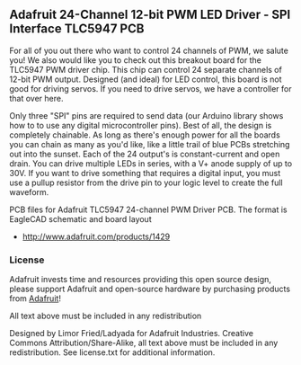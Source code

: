 ## Adafruit 24-Channel 12-bit PWM LED Driver - SPI Interface TLC5947 PCB

For all of you out there who want to control 24 channels of PWM, we salute you! We also would like you to check out this breakout board for the TLC5947 PWM driver chip. This chip can control 24 separate channels of 12-bit PWM output. Designed (and ideal) for LED control, this board is not good for driving servos. If you need to drive servos, we have a controller for that over here.

Only three "SPI" pins are required to send data (our Arduino library shows how to to use any digital microcontroller pins). Best of all, the design is completely chainable. As long as there's enough power for all the boards you can chain as many as you'd like, like a little trail of blue PCBs stretching out into the sunset. Each of the 24 output's is constant-current and open drain. You can drive multiple LEDs in series, with a V+ anode supply of up to 30V. If you want to drive something that requires a digital input, you must use a pullup resistor from the drive pin to your logic level to create the full waveform.

PCB files for Adafruit TLC5947 24-channel PWM Driver PCB. The format is EagleCAD schematic and board layout
- http://www.adafruit.com/products/1429

### License

Adafruit invests time and resources providing this open source design, please support Adafruit and open-source hardware by purchasing products from [Adafruit](https://www.adafruit.com)!

All text above must be included in any redistribution

Designed by Limor Fried/Ladyada for Adafruit Industries.
Creative Commons Attribution/Share-Alike, all text above must be included in any redistribution. 
See license.txt for additional information.
